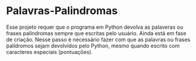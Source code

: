 # Palavras-Palindromas
Esse projeto requer que o programa em Python devolva as palaveras ou frases palíndromas sempre que escritas pelo usuário.
Ainda está em fase de criação.
Nesse passo é necessário fazer com que as palavras ou frases palídromos sejam devolvidos pelo Python, mesmo quando escrito com caracteres especiais (pontuações).
